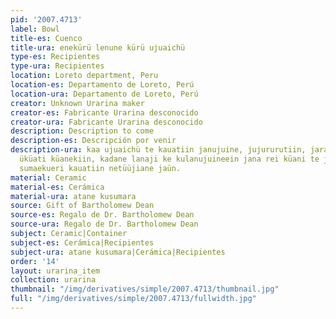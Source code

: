 ```yaml
---
pid: '2007.4713'
label: Bowl
title-es: Cuenco
title-ura: enekürü lenune kürü ujuaichü
type-es: Recipientes
type-ura: Recipientes
location: Loreto department, Peru
location-es: Departamento de Loreto, Perú
location-ura: Departamento de Loreto, Perú
creator: Unknown Urarina maker
creator-es: Fabricante Urarina desconocido
creator-ura: Fabricante Urarina desconocido
description: Description to come
description-es: Descripción por venir
description-ura: kaa ujuaichü te kauatiin janujuine, jujururutiin, jarauti küanekiin,
  üküati küanekiin, kadane lanaji ke kulanujuineein jana rei küani te jichuajiaujuain
  sumaekueri kauatiin netüüjiane jaün.
material: Ceramic
material-es: Cerámica
material-ura: atane kusumara
source: Gift of Bartholomew Dean
source-es: Regalo de Dr. Bartholomew Dean
source-ura: Regalo de Dr. Bartholomew Dean
subject: Ceramic|Container
subject-es: Cerámica|Recipientes
subject-ura: atane kusumara|Cerámica|Recipientes
order: '14'
layout: urarina_item
collection: urarina
thumbnail: "/img/derivatives/simple/2007.4713/thumbnail.jpg"
full: "/img/derivatives/simple/2007.4713/fullwidth.jpg"
---
```

